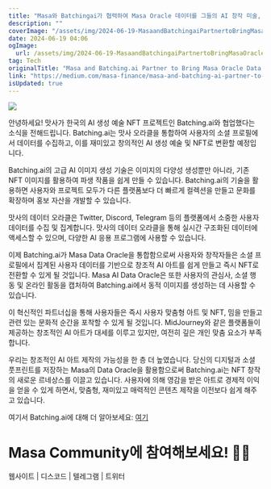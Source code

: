 ```yaml
---
title: "Masa와 Batchingai가 협력하여 Masa Oracle 데이터를 그들의 AI 창작 미술, NFT 플랫폼으로 가져옵니다"
description: ""
coverImage: "/assets/img/2024-06-19-MasaandBatchingaiPartnertoBringMasaOracleDatatotheirAIGenerativeArtNFTPlatform_0.png"
date: 2024-06-19 04:06
ogImage: 
  url: /assets/img/2024-06-19-MasaandBatchingaiPartnertoBringMasaOracleDatatotheirAIGenerativeArtNFTPlatform_0.png
tag: Tech
originalTitle: "Masa and Batching.ai Partner to Bring Masa Oracle Data to their AI Generative Art , NFT Platform"
link: "https://medium.com/masa-finance/masa-and-batching-ai-partner-to-bring-masa-oracle-data-to-their-ai-generative-art-nft-platform-843ea252f906"
isUpdated: true
---
```






<img src="/assets/img/2024-06-19-MasaandBatchingaiPartnertoBringMasaOracleDatatotheirAIGenerativeArtNFTPlatform_0.png" />

안녕하세요! 맛사가 한국의 AI 생성 예술 NFT 프로젝트인 Batching.ai와 협업했다는 소식을 전해드립니다. Batching.ai는 맛사 오라클을 통합하여 사용자의 소셜 프로필에서 데이터를 수집하고, 이를 재미있고 창의적인 AI 생성 예술 및 NFT로 변환할 예정입니다.

Batching.ai의 고급 AI 이미지 생성 기술은 이미지의 다양성 생성뿐만 아니라, 기존 NFT 이미지를 활용하여 파생 작품을 쉽게 만들 수 있습니다. Batching.ai의 기술을 활용하면 사용자와 프로젝트 모두가 다른 플랫폼보다 더 빠르게 컬렉션을 만들고 문화를 확장하며 홍보 자산을 개발할 수 있습니다.

맛사의 데이터 오라클은 Twitter, Discord, Telegram 등의 플랫폼에서 소중한 사용자 데이터를 수집 및 집계합니다. 맛사의 데이터 오라클을 통해 실시간 구조화된 데이터에 액세스할 수 있으며, 다양한 AI 응용 프로그램에 사용할 수 있습니다.

<div class="content-ad"></div>

이제 Batching.ai가 Masa Data Oracle을 통합함으로써 사용자와 창작자들은 소셜 프로필에서 집계된 사용자 데이터를 기반으로 창조적 AI 아트를 쉽게 만들고 즉시 NFT로 전환할 수 있게 될 것입니다. Masa AI Data Oracle은 또한 사용자의 관심사, 소셜 행동 및 온라인 활동을 캡처하여 Batching.ai에서 동적 이미지를 생성하는 데 사용할 수 있습니다.

이 혁신적인 파트너십을 통해 사용자들은 즉시 사용자 맞춤형 아트 및 NFT, 밈을 만들고 관련 있는 문화적 순간을 포착할 수 있게 될 것입니다. MidJourney와 같은 플랫폼들이 제공하는 창조적인 AI 아트가 대세를 이루고 있지만, 여전히 깊은 개인 맞춤 요소가 부족합니다.

우리는 창조적인 AI 아트 제작의 가능성을 한 층 더 높였습니다. 당신의 디지털과 소셜 풋프린트를 저장하는 Masa의 Data Oracle을 활용함으로써 Batching.ai는 NFT 창작의 새로운 르네상스를 이끌고 있습니다. 사용자에 의해 영감을 받은 아트로 경제적 이익을 얻을 수 있게 하면서, 맞춤형, 재미있고 매력적인 콘텐츠 제작을 이전보다 쉽게 해주고 있습니다.

여기서 Batching.ai에 대해 더 알아보세요: [여기](https://www.batching.ai)

<div class="content-ad"></div>

# Masa Community에 참여해보세요! 👨‍🚀

웹사이트 | 디스코드 | 텔레그램 | 트위터